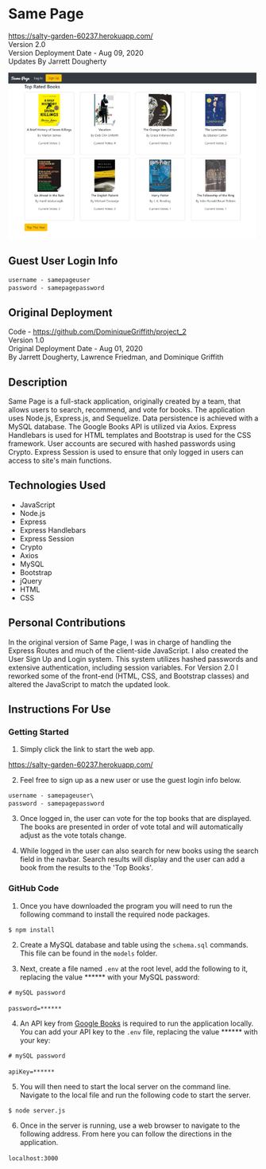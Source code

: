 # Same Page
<https://salty-garden-60237.herokuapp.com/> \
Version 2.0 \
Version Deployment Date - Aug 09, 2020\
Updates By Jarrett Dougherty

<kbd><img src="md_images/same-page.png" alt="Same Page Image" width="500"/></kbd>

## Guest User Login Info
```
username - samepageuser
password - samepagepassword
```

## Original Deployment
Code - <https://github.com/DominiqueGriffith/project_2> \
Version 1.0 \
Original Deployment Date - Aug 01, 2020 \
By Jarrett Dougherty, Lawrence Friedman, and Dominique Griffith 

## Description
Same Page is a full-stack application, originally created by a team, that allows users to search, recommend, and vote for books. The application uses Node.js, Express.js, and Sequelize. Data persistence is achieved with a MySQL database. The Google Books API is utilized via Axios. Express Handlebars is used for HTML templates and Bootstrap is used for the CSS framework. User accounts are secured with hashed passwords using Crypto. Express Session is used to ensure that only logged in users can access to site's main functions.

## Technologies Used
* JavaScript
* Node.js
* Express
* Express Handlebars
* Express Session
* Crypto
* Axios
* MySQL
* Bootstrap
* jQuery
* HTML
* CSS


## Personal Contributions
In the original version of Same Page, I was in charge of handling the Express Routes and much of the client-side JavaScript. I also created the User Sign Up and Login system. This system utilizes hashed passwords and extensive authentication, including session variables. For Version 2.0 I reworked some of the front-end (HTML, CSS, and Bootstrap classes) and altered the JavaScript to match the updated look.

## Instructions For Use
### Getting Started 
1. Simply click the link to start the web app.

<https://salty-garden-60237.herokuapp.com/>

2. Feel free to sign up as a new user or use the guest login info below.

```
username - samepageuser\
password - samepagepassword
```

3. Once logged in, the user can vote for the top books that are displayed. The books are presented in order of vote total and will automatically adjust as the vote totals change.

4. While logged in the user can also search for new books using the search field in the navbar. Search results will display and the user can add a book from the results to the 'Top Books'.

### GitHub Code
1. Once you have downloaded the program you will need to run the following command to install the required node packages.

```console
$ npm install
```

2. Create a MySQL database and table using the `schema.sql` commands. This file can be found in the `models` folder.

3. Next, create a file named `.env` at the root level, add the following to it, replacing the value ****** with your MySQL password:

```console
# mySQL password

password=******
```

4. An API key from [Google Books](https://developers.google.com/books/docs/v1/getting_started) is required to run the application locally.  You can add your API key to the `.env` file, replacing the value ****** with your key:

```console
# mySQL password

apiKey=******
```
5. You will then need to start the local server on the command line. Navigate to the local file and run the following code to start the server.

```console
$ node server.js
```

6. Once in the server is running, use a web browser to navigate to the following address. From here you can follow the directions in the application.

`localhost:3000`